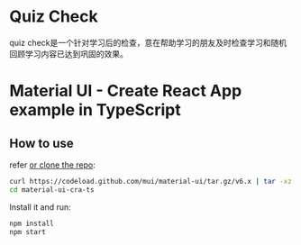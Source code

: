 # Quiz Check

quiz check是一个针对学习后的检查，意在帮助学习的朋友及时检查学习和随机回顾学习内容已达到巩固的效果。




# Material UI - Create React App example in TypeScript

## How to use

refer [or clone the repo](https://github.com/mui/material-ui):

<!-- #default-branch-switch -->

```bash
curl https://codeload.github.com/mui/material-ui/tar.gz/v6.x | tar -xz --strip=2 material-ui-v6.x/examples/material-ui-cra-ts
cd material-ui-cra-ts
```

Install it and run:

```bash
npm install
npm start
```

